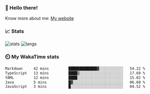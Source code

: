 ### 👋 Hello there!

Know more about me: [My website](https://onlyra1n.top)


### 📈 Stats

![stats](https://github-readme-stats.vercel.app/api?username=LLKawi&theme=dracula&show_icons=true)
![langs](https://github-readme-stats.vercel.app/api/top-langs/?username=LLKawi&theme=dracula&layout=compact)

### ⏲️ My WakaTime stats

<!--START_SECTION:waka-->

```txt
Markdown     42 mins         █████████████▓░░░░░░░░░░░   54.22 %
TypeScript   13 mins         ████▒░░░░░░░░░░░░░░░░░░░░   17.69 %
YAML         12 mins         ████░░░░░░░░░░░░░░░░░░░░░   15.82 %
Java         5 mins          █▓░░░░░░░░░░░░░░░░░░░░░░░   06.60 %
JavaScript   3 mins          █░░░░░░░░░░░░░░░░░░░░░░░░   04.52 %
```

<!--END_SECTION:waka-->
